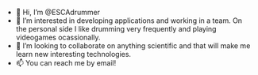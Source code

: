 - 👋 Hi, I’m @ESCAdrummer
- 👀 I’m interested in developing applications and working in a team. On the personal side I like drumming very frequently and playing videogames ocassionally.
- 💞️ I’m looking to collaborate on anything scientific and that will make me learn new interesting technologies.
- 📫 You can reach me by email!

<!---
ESCAdrummer/ESCAdrummer is a ✨ special ✨ repository because its `README.md` (this file) appears on your GitHub profile.
You can click the Preview link to take a look at your changes.
--->
